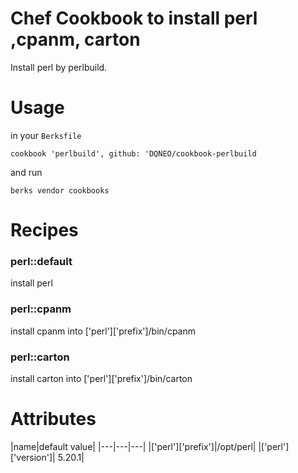 # Chef Cookbook to install perl ,cpanm, carton

Install perl by perlbuild.

# Usage

in your `Berksfile`
```
cookbook 'perlbuild', github: 'DQNEO/cookbook-perlbuild
```

and run
```
berks vendor cookbooks
```

# Recipes
### perl::default

install perl

### perl::cpanm

install cpanm into ['perl']['prefix']/bin/cpanm

### perl::carton

install carton into ['perl']['prefix']/bin/carton

# Attributes

|name|default value|
|---|---|---|
|['perl']['prefix']|/opt/perl|
|['perl']['version']| 5.20.1|

